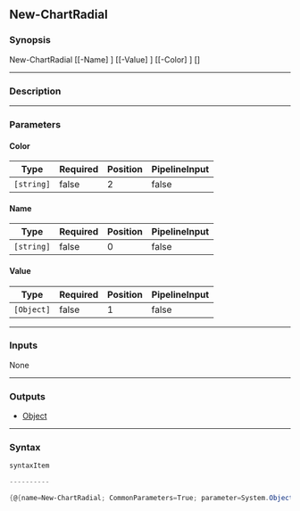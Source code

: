 New-ChartRadial
---------------

### Synopsis

New-ChartRadial [[-Name] <string>] [[-Value] <Object>] [[-Color] <string>] [<CommonParameters>]

---

### Description

---

### Parameters
#### **Color**

|Type      |Required|Position|PipelineInput|
|----------|--------|--------|-------------|
|`[string]`|false   |2       |false        |

#### **Name**

|Type      |Required|Position|PipelineInput|
|----------|--------|--------|-------------|
|`[string]`|false   |0       |false        |

#### **Value**

|Type      |Required|Position|PipelineInput|
|----------|--------|--------|-------------|
|`[Object]`|false   |1       |false        |

---

### Inputs
None

---

### Outputs
* [Object](https://learn.microsoft.com/en-us/dotnet/api/System.Object)

---

### Syntax
```PowerShell
syntaxItem
```
```PowerShell
----------
```
```PowerShell
{@{name=New-ChartRadial; CommonParameters=True; parameter=System.Object[]}}
```
